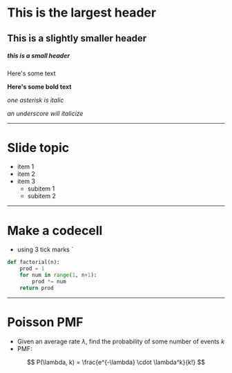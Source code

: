 # This is the largest header

## This is a slightly smaller header

##### this is a small header
Here's some text

**Here's some bold text**

*one asterisk is italic*

_an underscore will italicize_


------------------------------

# Slide topic
* item 1
* item 2
* item 3
    * subitem 1
    * subitem 2


------------------------------

# Make a codecell
* using 3 tick marks `

```python
def factorial(n):
    prod = 1
    for num in range(1, n+1):
        prod *= num
    return prod
```

------------------------------

# Poisson PMF
* Given an average rate $\lambda$, find the probability of some number of events $k$
* PMF:

$$
P(\lambda, k) = \frac{e^{-\lambda} \cdot \lambda^k}{k!}
$$